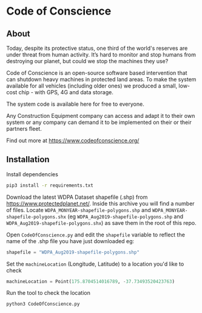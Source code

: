 # Code of Conscience

## About
Today, despite its protective status, one third of the world's reserves are under threat from human activity. It’s hard to monitor and stop humans from destroying our planet, but could we stop the machines they use?

Code of Conscience is an open-source software based intervention that can shutdown heavy machines in protected land areas. To make the system available for all vehicles (including older ones) we produced a small, low-cost chip - with GPS, 4G and data storage.

The system code is available here for free to everyone.

Any Construction Equipment company can access and adapt it to their own system or any company can demand it to be implemented on their or their partners fleet.

Find out more at https://www.codeofconscience.org/

## Installation

Install dependencies
```sh
pip3 install -r requirements.txt
```

Download the latest WDPA Dataset shapefile (.shp) from https://www.protectedplanet.net/. Inside this archive you will find a number of files. Locate `WDPA_MONYEAR-shapefile-polygons.shp` and `WDPA_MONYEAR-shapefile-polygons.shx` (eg `WDPA_Aug2019-shapefile-polygons.shp` and `WDPA_Aug2019-shapefile-polygons.shx`) as save them in the root of this repo.

Open `CodeOfConscience.py` and edit the `shapefile` variable to reflect the name of the .shp file you have just downloaded eg:
```python
shapefile = "WDPA_Aug2019-shapefile-polygons.shp"
```

Set the `machineLocation` (Longitude, Latitude) to a location you'd like to check
```python
machineLocation = Point(175.8704514016789, -37.73493520423763)
```

Run the tool to check the location
```sh
python3 CodeOfConscience.py
```
